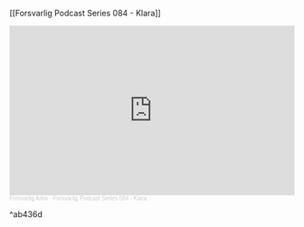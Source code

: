 [[Forsvarlig Podcast Series 084 - Klara]]

<iframe width="100%" height="300" scrolling="no" frameborder="no" allow="autoplay" src="https://w.soundcloud.com/player/?url=https%3A//api.soundcloud.com/tracks/929205403&color=%23ff5500&auto_play=false&hide_related=false&show_comments=true&show_user=true&show_reposts=false&show_teaser=true&visual=true"></iframe><div style="font-size: 10px; color: #cccccc;line-break: anywhere;word-break: normal;overflow: hidden;white-space: nowrap;text-overflow: ellipsis; font-family: Interstate,Lucida Grande,Lucida Sans Unicode,Lucida Sans,Garuda,Verdana,Tahoma,sans-serif;font-weight: 100;"><a href="https://soundcloud.com/forsvarligarkiv" title="Forsvarlig Arkiv" target="_blank" style="color: #cccccc; text-decoration: none;">Forsvarlig Arkiv</a> · <a href="https://soundcloud.com/forsvarligarkiv/forsvarlig-podcast-series-084-klara" title="Forsvarlig Podcast Series 084 - Klara" target="_blank" style="color: #cccccc; text-decoration: none;">Forsvarlig Podcast Series 084 - Klara</a></div>

^ab436d
